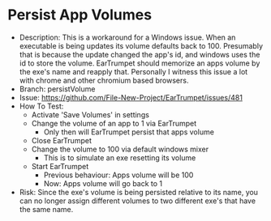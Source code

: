 # Persist App Volumes
- Description: This is a workaround for a Windows issue. When an executable is being updates its volume defaults back to 100. Presumably that is because the update changed the app's id, and windows uses the id to store the volume. EarTrumpet should memorize an apps volume by the exe's name and reapply that. Personally I witness this issue a lot with chrome and other chromium based browsers.
- Branch: persistVolume
- Issue: https://github.com/File-New-Project/EarTrumpet/issues/481
- How To Test:
  - Activate 'Save Volumes' in settings
  - Change the volume of an app to 1 via EarTrumpet
    - Only then will EarTrumpet persist that apps volume
  - Close EarTrumpet
  - Change the volume to 100 via default windows mixer
    - This is to simulate an exe resetting its volume
  - Start EarTrumpet
     - Previous behaviour: Apps volume will be 100
    - Now: Apps volume will go back to 1
- Risk: Since the exe's volume is being persisted relative to its name, you can no longer assign different volumes to two different exe's that have the same name.